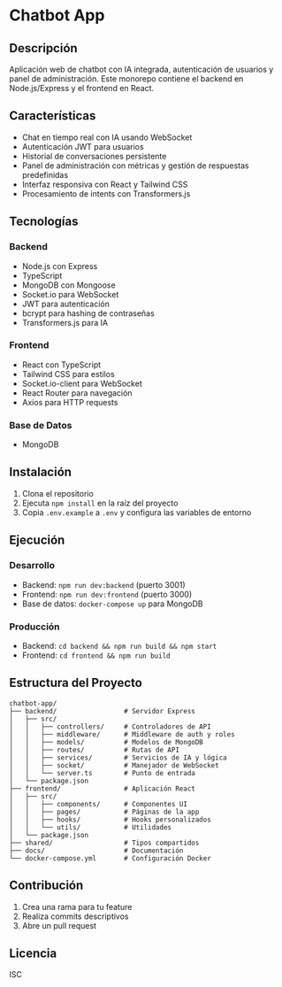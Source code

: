 # Chatbot App

## Descripción
Aplicación web de chatbot con IA integrada, autenticación de usuarios y panel de administración. Este monorepo contiene el backend en Node.js/Express y el frontend en React.

## Características
- Chat en tiempo real con IA usando WebSocket
- Autenticación JWT para usuarios
- Historial de conversaciones persistente
- Panel de administración con métricas y gestión de respuestas predefinidas
- Interfaz responsiva con React y Tailwind CSS
- Procesamiento de intents con Transformers.js

## Tecnologías
### Backend
- Node.js con Express
- TypeScript
- MongoDB con Mongoose
- Socket.io para WebSocket
- JWT para autenticación
- bcrypt para hashing de contraseñas
- Transformers.js para IA

### Frontend
- React con TypeScript
- Tailwind CSS para estilos
- Socket.io-client para WebSocket
- React Router para navegación
- Axios para HTTP requests

### Base de Datos
- MongoDB

## Instalación
1. Clona el repositorio
2. Ejecuta `npm install` en la raíz del proyecto
3. Copia `.env.example` a `.env` y configura las variables de entorno

## Ejecución
### Desarrollo
- Backend: `npm run dev:backend` (puerto 3001)
- Frontend: `npm run dev:frontend` (puerto 3000)
- Base de datos: `docker-compose up` para MongoDB

### Producción
- Backend: `cd backend && npm run build && npm start`
- Frontend: `cd frontend && npm run build`

## Estructura del Proyecto
```
chatbot-app/
├── backend/                 # Servidor Express
│   ├── src/
│   │   ├── controllers/     # Controladores de API
│   │   ├── middleware/      # Middleware de auth y roles
│   │   ├── models/          # Modelos de MongoDB
│   │   ├── routes/          # Rutas de API
│   │   ├── services/        # Servicios de IA y lógica
│   │   ├── socket/          # Manejador de WebSocket
│   │   └── server.ts        # Punto de entrada
│   └── package.json
├── frontend/                # Aplicación React
│   ├── src/
│   │   ├── components/      # Componentes UI
│   │   ├── pages/           # Páginas de la app
│   │   ├── hooks/           # Hooks personalizados
│   │   └── utils/           # Utilidades
│   └── package.json
├── shared/                  # Tipos compartidos
├── docs/                    # Documentación
└── docker-compose.yml       # Configuración Docker
```

## Contribución
1. Crea una rama para tu feature
2. Realiza commits descriptivos
3. Abre un pull request

## Licencia
ISC